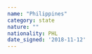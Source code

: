 ```yaml
---
name: "Philippines"
category: state
nature: ""
nationality: PHL
date_signed: '2018-11-12'
---
```

    
